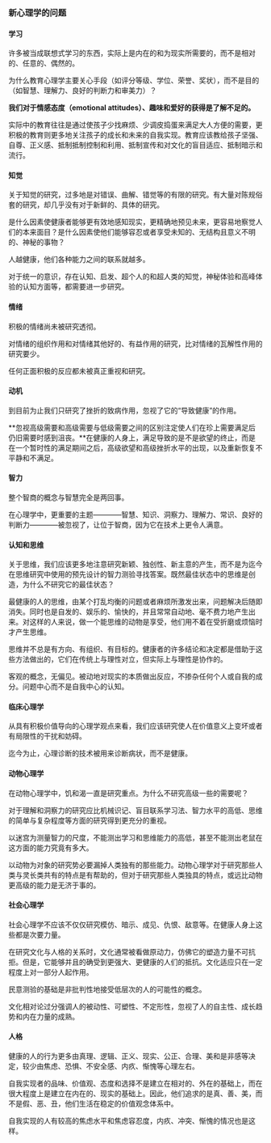 ### 新心理学的问题

#### 学习

许多被当成联想式学习的东西，实际上是内在的和为现实所需要的，而不是相对的、任意的、偶然的。

为什么教育心理学主要关心手段（如评分等级、学位、荣誉、奖状），而不是目的（如智慧、理解力、良好的判断力和审美力）？

**我们对于情感态度（emotional attitudes）、趣味和爱好的获得是了解不足的。**

实际中的教育往往是通过使孩子少找麻烦、少调皮捣蛋来满足大人方便的需要，更积极的教育则更多地关注孩子的成长和未来的自我实现。教育应该教给孩子坚强、自尊、正义感、抵制抵制控制和利用、抵制宣传和对文化的盲目适应、抵制暗示和流行。

#### 知觉

关于知觉的研究，过多地是对错误、曲解、错觉等的有限的研究。有大量对陈规俗套的研究，却几乎没有对于新鲜的、具体的研究。

是什么因素使健康者能够更有效地感知现实，更精确地预见未来，更容易地察觉人们的本来面目？是什么因素使他们能够容忍或者享受未知的、无结构且意义不明的、神秘的事物？

人越健康，他们各种能力之间的联系就越多。

对于统一的意识，存在认知、启发、超个人的和超人类的知觉，神秘体验和高峰体验的认知方面等，都需要进一步研究。

#### 情绪

积极的情绪尚未被研究透彻。

对情绪的组织作用和对情绪其他好的、有益作用的研究，比对情绪的瓦解性作用的研究要少。

任何正面积极的反应都未被真正重视和研究。

#### 动机

到目前为止我们只研究了挫折的致病作用，忽视了它的“导致健康”的作用。

**忽视高级需要和高级需要与低级需要之间的区别注定使人们在珍上需要满足后仍旧需要时感到沮丧。**在健康的人身上，满足导致的是不是欲望的终止，而是在一个暂时性的满足期间之后，高级欲望和高级挫折水平的出现，以及重新恢复不平静和不满足。

#### 智力

整个智商的概念与智慧完全是两回事。

在心理学中，更重要的主题————智慧、知识、洞察力、理解力、常识、良好的判断力————被忽视了，让位于智商，因为它在技术上更令人满意。

#### 认知和思维

关于思维，我们应该更多地注意研究新颖、独创性、新主意的产生，而不是为迄今在思维研究中使用的预先设计的智力测验寻找答案。既然最佳状态中的思维是创造，为什么不研究它的最佳状态？

最健康的人的思维，由某个打乱均衡的问题或者麻烦所激发出来，问题解决后随即消失。同时也是自发的、娱乐的、愉快的，并且常常自动地、毫不费力地产生出来。对这样的人来说，做一个能思维的动物是享受，他们用不着在受折磨或烦恼时才产生思维。

思维并不总是有方向、有组织、有目标的。健康者的许多结论和决定都是借助于这些方法做出的，它们在传统上与理性对立，但实际上与理性是协作的。

客观的概念，无偏见。被动地对现实的本质做出反应，不掺杂任何个人或自我的成分。问题中心而不是自我中心的认知。

#### 临床心理学

从具有积极价值导向的心理学观点来看，我们应该研究使人在价值意义上变坏或者有局限性的干扰和妨碍。

迄今为止，心理诊断的技术被用来诊断病状，而不是健康。

#### 动物心理学

在动物心理学中，饥和渴一直是研究重点。为什么不研究高级一些的需要呢？

对于理解和洞察力的研究应比机械识记、盲目联系学习法、智力水平的高低、思维的简单与复杂程度等方面的研究得到更充分的重视。

以迷宫为测量智力的尺度，不能测出学习和思维能力的高低，甚至不能测出老鼠在这方面的能力究竟有多大。

以动物为对象的研究势必要漏掉人类独有的那些能力。动物心理学对于研究那些人类与灵长类共有的特点是有帮助的，但对于研究那些人类独具的特点，或远比动物更高级的能力是无济于事的。

#### 社会心理学

社会心理学不应该不仅仅研究模仿、暗示、成见、仇恨、敌意等。在健康人身上这些都是次要力量。

在研究文化与人格的关系时，文化通常被看做原动力，仿佛它的塑造力量不可抗拒。但是，它能够并且的确受到更强大、更健康的人们的抵抗。文化适应只在一定程度上对一部分人起作用。

民意测验的基础是非批判性地接受低层次的人的可能性的概念。

文化相对论过分强调人的被动性、可塑性、不定形性，忽视了人的自主性、成长趋势和内在力量的成熟。

#### 人格

健康的人的行为更多由真理、逻辑、正义、现实、公正、合理、美和是非感等决定，较少由焦虑、恐惧、不安全感、内疚、惭愧等心理左右。

自我实现者的品味、价值观、态度和选择不是建立在相对的、外在的基础上，而在很大程度上是建立在内在的、现实的基础上。因此，他们追求的是真、善、美，而不是假、恶、丑，他们生活在稳定的价值观念体系中。

自我实现的人有较高的焦虑水平和焦虑容忍度，内疚、冲突、惭愧的情况也是这样。